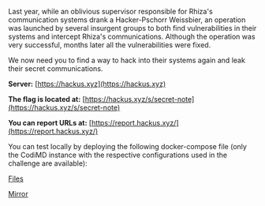 Last year, while an oblivious supervisor responsible for Rhiza's communication systems drank a Hacker-Pschorr Weissbier, an operation was launched by several insurgent groups to both find vulnerabilities in their systems and intercept Rhiza's communications. Although the operation was very successful, months later all the vulnerabilities were fixed.

We now need you to find a way to hack into their systems again and leak their secret communications.

**Server:** [https://hackus.xyz](https://hackus.xyz)

**The flag is located at:** [https://hackus.xyz/s/secret-note](https://hackus.xyz/s/secret-note)

**You can report URLs at:** [https://report.hackus.xyz/](https://report.hackus.xyz/)

You can test locally by deploying the following docker-compose file (only the CodiMD instance with the respective configurations used in the challenge are available):

[Files](https://static.pwn2win.party/hackus_5903fca1f610c5f3a6740729e17f82040d184f869b4b93cd5529c48b04decdb7.tar.gz)

[Mirror](https://drive.google.com/file/d/1B1IvtZvn2KbyI7R93GQdwl6C6_uAN3ei/view?usp=drivesdk)


